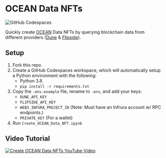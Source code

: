 # OCEAN Data NFTs

![GitHub Codespaces](https://img.shields.io/badge/GitHub_Codespaces-%23121011.svg?stylee&logo=github&logoColor=white)

Quickly create [OCEAN](https://oceanprotocol.com/) Data NFTs by querying blockchain data from different providers ([Dune](https://dune.com/) & [Flipside](https://flipsidecrypto.xyz/)).

## Setup
1. Fork this repo.
2. Create a GitHub Codespaces workspace, which will automatically setup a Python environment with the following:
    * Python 3.8.
    * `pip install -r requirements.txt`
3. Copy the `.env.example` file, rename to `.env`, and add your keys:
    * `DUNE_API_KEY`
    * `FLIPSIDE_API_KEY`
    * `WEB3_INFURA_PROJECT_ID` (Note: Must have an Infrura account w/ RPC endpoints.)
    * `PRIVATE_KEY` (For a wallet)
4. Run `Create_OCEAN_Data_NFT.ipynb`

## Video Tutorial
[![Create OCEAN Data NFTs YouTube Video](https://img.youtube.com/vi/ob2k8EPn-_Y/0.jpg)](https://www.youtube.com/watch?v=ob2k8EPn-_Y)

